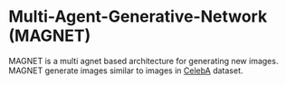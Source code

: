 # Multi-Agent-Generative-Network (MAGNET)
MAGNET is a multi agnet based architecture for generating new images. MAGNET generate images similar to images in [CelebA](https://mmlab.ie.cuhk.edu.hk/projects/CelebA.html) dataset.

